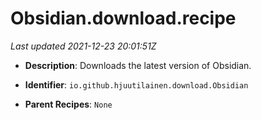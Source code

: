 # Obsidian.download.recipe

_Last updated 2021-12-23 20:01:51Z_

- **Description**: Downloads the latest version of Obsidian.

- **Identifier**: `io.github.hjuutilainen.download.Obsidian`

- **Parent Recipes**: `None`
